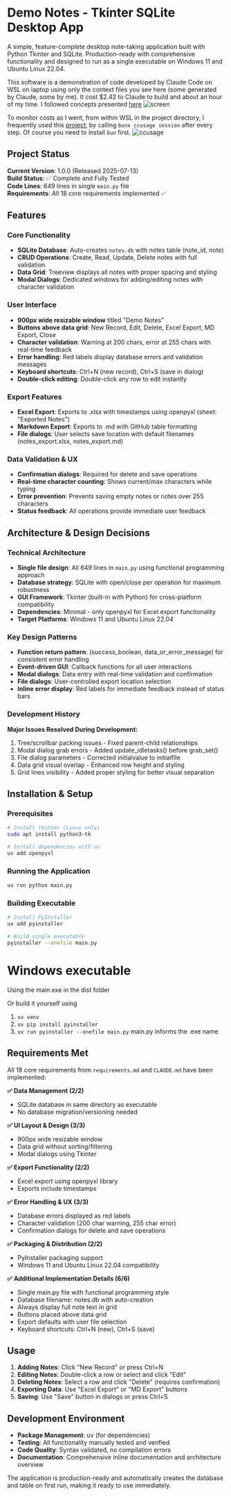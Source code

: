 # Demo Notes - Tkinter SQLite Desktop App

A simple, feature-complete desktop note-taking application built with Python Tkinter and SQLite. Production-ready with comprehensive functionality and designed to run as a single executable on Windows 11 and Ubuntu Linux 22.04.

This software is a demonstration of code developed by Claude Code on WSL on laptop using only the context files you see here (some generated by Claude, some by me). It cost $2.42 to Claude to build and about an hour of my time. I followed concepts presented [here](https://www.reddit.com/r/ClaudeAI/comments/1hb9f70/my_process_for_building_complex_apps_using_claude/)
![screen](./static/screenshot.png)

 To monitor costs as I went, from within WSL in the project directory, I frequently used this [project](https://github.com/ryoppippi/ccusage), by calling `bunx ccusage session` after every step. Of course you need to install `bun` first.
![ccusage](./static/bunx_ccusage.png)

## Project Status

**Current Version**: 1.0.0 (Released 2025-07-13)  
**Build Status**: ✅ Complete and Fully Tested  
**Code Lines**: 649 lines in single `main.py` file  
**Requirements**: All 18 core requirements implemented ✅

## Features

### Core Functionality
- **SQLite Database**: Auto-creates `notes.db` with notes table (note_id, note)
- **CRUD Operations**: Create, Read, Update, Delete notes with full validation
- **Data Grid**: Treeview displays all notes with proper spacing and styling
- **Modal Dialogs**: Dedicated windows for adding/editing notes with character validation

### User Interface
- **900px wide resizable window** titled "Demo Notes"
- **Buttons above data grid**: New Record, Edit, Delete, Excel Export, MD Export, Close
- **Character validation**: Warning at 200 chars, error at 255 chars with real-time feedback
- **Error handling**: Red labels display database errors and validation messages
- **Keyboard shortcuts**: Ctrl+N (new record), Ctrl+S (save in dialog)
- **Double-click editing**: Double-click any row to edit instantly

### Export Features
- **Excel Export**: Exports to .xlsx with timestamps using openpyxl (sheet: "Exported Notes")
- **Markdown Export**: Exports to .md with GitHub table formatting
- **File dialogs**: User selects save location with default filenames (notes_export.xlsx, notes_export.md)

### Data Validation & UX
- **Confirmation dialogs**: Required for delete and save operations
- **Real-time character counting**: Shows current/max characters while typing
- **Error prevention**: Prevents saving empty notes or notes over 255 characters
- **Status feedback**: All operations provide immediate user feedback

## Architecture & Design Decisions

### Technical Architecture
- **Single file design**: All 649 lines in `main.py` using functional programming approach
- **Database strategy**: SQLite with open/close per operation for maximum robustness
- **GUI Framework**: Tkinter (built-in with Python) for cross-platform compatibility
- **Dependencies**: Minimal - only openpyxl for Excel export functionality
- **Target Platforms**: Windows 11 and Ubuntu Linux 22.04

### Key Design Patterns
- **Function return pattern**: (success_boolean, data_or_error_message) for consistent error handling
- **Event-driven GUI**: Callback functions for all user interactions
- **Modal dialogs**: Data entry with real-time validation and confirmation
- **File dialogs**: User-controlled export location selection
- **Inline error display**: Red labels for immediate feedback instead of status bars

### Development History
**Major Issues Resolved During Development:**
1. Tree/scrollbar packing issues - Fixed parent-child relationships
2. Modal dialog grab errors - Added update_idletasks() before grab_set()
3. File dialog parameters - Corrected initialvalue to initialfile
4. Data grid visual overlap - Enhanced row height and styling
5. Grid lines visibility - Added proper styling for better visual separation

## Installation & Setup

### Prerequisites
```bash
# Install tkinter (Linux only)
sudo apt install python3-tk

# Install dependencies with uv
uv add openpyxl
```

### Running the Application
```bash
uv run python main.py
```

### Building Executable
```bash
# Install PyInstaller
uv add pyinstaller

# Build single executable
pyinstaller --onefile main.py
```

# Windows executable
Using the main.exe in the dist folder

Or build it yourself using

1. `uv venv`
2. `uv pip install pyinstaller`
3. `uv run pyinstaller --onefile main.py`  main.py informs the .exe name


## Requirements Met

All 18 core requirements from `requirements.md` and `CLAUDE.md` have been implemented:

**✅ Data Management (2/2)**
- SQLite database in same directory as executable
- No database migration/versioning needed

**✅ UI Layout & Design (3/3)**
- 900px wide resizable window
- Data grid without sorting/filtering
- Modal dialogs using Tkinter

**✅ Export Functionality (2/2)**
- Excel export using openpyxl library
- Exports include timestamps

**✅ Error Handling & UX (3/3)**
- Database errors displayed as red labels
- Character validation (200 char warning, 255 char error)
- Confirmation dialogs for delete and save operations

**✅ Packaging & Distribution (2/2)**
- PyInstaller packaging support
- Windows 11 and Ubuntu Linux 22.04 compatibility

**✅ Additional Implementation Details (6/6)**
- Single main.py file with functional programming style
- Database filename: notes.db with auto-creation
- Always display full note text in grid
- Buttons placed above data grid
- Export defaults with user file selection
- Keyboard shortcuts: Ctrl+N (new), Ctrl+S (save)

## Usage

1. **Adding Notes**: Click "New Record" or press Ctrl+N
2. **Editing Notes**: Double-click a row or select and click "Edit"
3. **Deleting Notes**: Select a row and click "Delete" (requires confirmation)
4. **Exporting Data**: Use "Excel Export" or "MD Export" buttons
5. **Saving**: Use "Save" button in dialogs or press Ctrl+S

## Development Environment

- **Package Management**: uv (for dependencies)
- **Testing**: All functionality manually tested and verified
- **Code Quality**: Syntax validated, no compilation errors
- **Documentation**: Comprehensive inline documentation and architecture overview

The application is production-ready and automatically creates the database and table on first run, making it ready to use immediately.